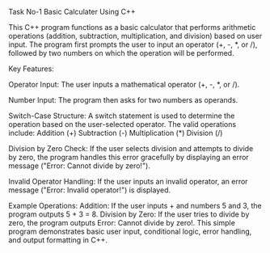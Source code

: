 Task No-1
Basic Calculater Using C++

This C++ program functions as a basic calculator that performs arithmetic operations (addition, subtraction, multiplication, and division) based on user input. The program first prompts the user to input an operator (+, -, *, or /), followed by two numbers on which the operation will be performed.

Key Features:

Operator Input:
The user inputs a mathematical operator (+, -, *, or /).

Number Input:
The program then asks for two numbers as operands.

Switch-Case Structure:
A switch statement is used to determine the operation based on the user-selected operator.
The valid operations include:
Addition (+)
Subtraction (-)
Multiplication (*)
Division (/)

Division by Zero Check:
If the user selects division and attempts to divide by zero, the program handles this error gracefully by displaying an error message ("Error: Cannot divide by zero!").

Invalid Operator Handling:
If the user inputs an invalid operator, an error message ("Error: Invalid operator!") is displayed.

Example Operations:
Addition: If the user inputs + and numbers 5 and 3, the program outputs 5 + 3 = 8.
Division by Zero: If the user tries to divide by zero, the program outputs Error: Cannot divide by zero!.
This simple program demonstrates basic user input, conditional logic, error handling, and output formatting in C++.

